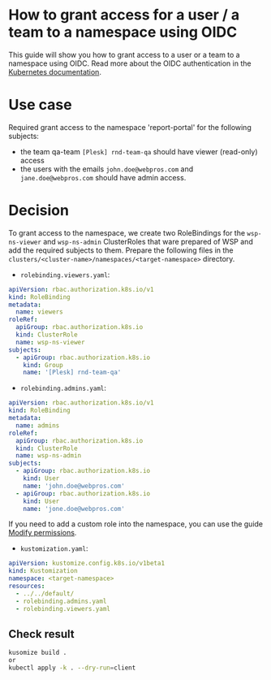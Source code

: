 How to grant access for a user / a team to a namespace using OIDC
=

This guide will show you how to grant access to a user or a team to a namespace using OIDC.
Read more about the OIDC authentication in
the [Kubernetes documentation](https://kubernetes.io/docs/reference/access-authn-authz/authentication/#openid-connect-tokens).

# Use case

Required grant access to the namespace 'report-portal' for the following subjects:

- the team qa-team `[Plesk] rnd-team-qa` should have viewer (read-only) access
- the users with the emails `john.doe@webpros.com` and `jane.doe@webpros.com` should have admin access.

# Decision

To grant access to the namespace, we create two RoleBindings for the `wsp-ns-viewer` and `wsp-ns-admin` ClusterRoles 
that ware prepared of WSP and add the required subjects to them.
Prepare the following files in the `clusters/<cluster-name>/namespaces/<target-namespace>` directory.

- `rolebinding.viewers.yaml`:

```yaml
apiVersion: rbac.authorization.k8s.io/v1
kind: RoleBinding
metadata:
  name: viewers
roleRef:
  apiGroup: rbac.authorization.k8s.io
  kind: ClusterRole
  name: wsp-ns-viewer
subjects:
  - apiGroup: rbac.authorization.k8s.io
    kind: Group
    name: '[Plesk] rnd-team-qa'
```

- `rolebinding.admins.yaml`:

```yaml
apiVersion: rbac.authorization.k8s.io/v1
kind: RoleBinding
metadata:
  name: admins
roleRef:
  apiGroup: rbac.authorization.k8s.io
  kind: ClusterRole
  name: wsp-ns-admin
subjects:
  - apiGroup: rbac.authorization.k8s.io
    kind: User
    name: 'john.doe@webpros.com'
  - apiGroup: rbac.authorization.k8s.io
    kind: User
    name: 'jone.doe@webpros.com'
```

If you need to add a custom role into the namespace, you can use the guide [Modify permissions](modify-cd-permissions).

- `kustomization.yaml`:

```yaml
apiVersion: kustomize.config.k8s.io/v1beta1
kind: Kustomization
namespace: <target-namespace>
resources:
  - ../../default/
  - rolebinding.admins.yaml
  - rolebinding.viewers.yaml
```

## Check result

```bash
kusomize build .
or
kubectl apply -k . --dry-run=client
```
